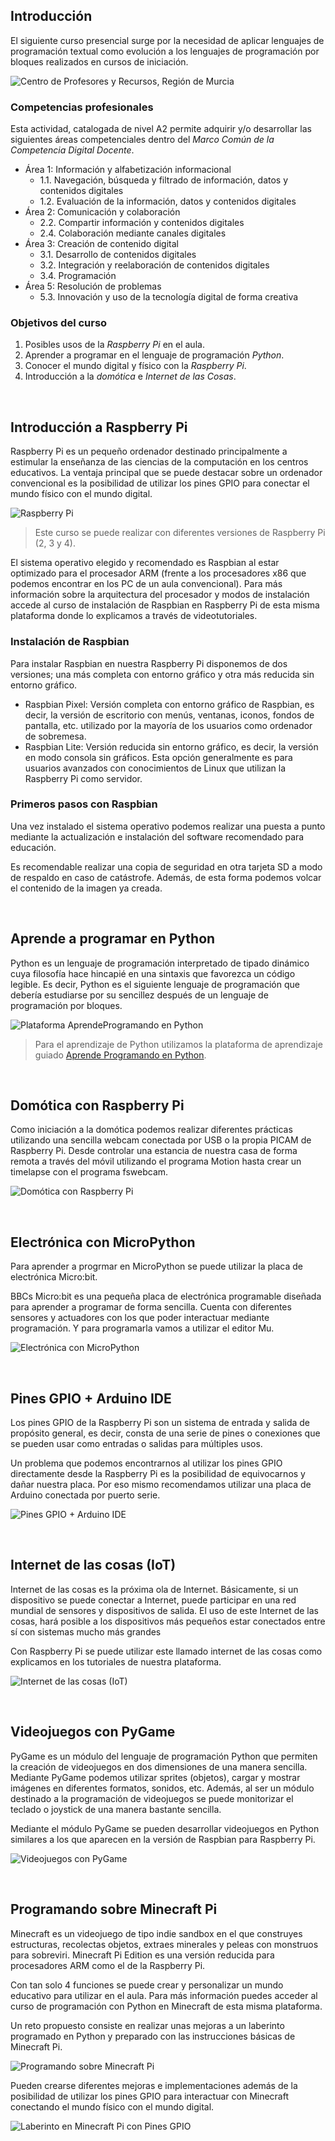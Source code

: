 ## Introducción

El siguiente curso presencial surge por la necesidad de aplicar lenguajes de programación textual como evolución a los lenguajes de programación por bloques realizados en cursos de iniciación.

![](img/preview.jpg "Centro de Profesores y Recursos, Región de Murcia")

### Competencias profesionales

Esta actividad, catalogada de nivel A2 permite adquirir y/o desarrollar las siguientes áreas competenciales dentro del *Marco Común de la Competencia Digital Docente*.

- Área 1: Información y alfabetización informacional
  - 1.1. Navegación, búsqueda y filtrado de información, datos y contenidos digitales
  - 1.2. Evaluación de la información, datos y contenidos digitales
- Área 2: Comunicación y colaboración
  - 2.2. Compartir información y contenidos digitales
  - 2.4. Colaboración mediante canales digitales
- Área 3: Creación de contenido digital
  - 3.1. Desarrollo de contenidos digitales
  - 3.2. Integración y reelaboración de contenidos digitales
  - 3.4. Programación
- Área 5: Resolución de problemas
  - 5.3. Innovación y uso de la tecnología digital de forma creativa

### Objetivos del curso

1. Posibles usos de la *Raspberry Pi* en el aula.
2. Aprender a programar en el lenguaje de programación *Python*.
3. Conocer el mundo digital y físico con la *Raspberry Pi*.
4. Introducción a la *domótica* e *Internet de las Cosas*.



<br />



## Introducción a Raspberry Pi

Raspberry Pi es un pequeño ordenador destinado principalmente a estimular la enseñanza de las ciencias de la computación en los centros educativos. La ventaja principal que se puede destacar sobre un ordenador convencional es la posibilidad de utilizar los pines GPIO para conectar el mundo físico con el mundo digital.

![](img/raspberry.jpg "Raspberry Pi")

> Este curso se puede realizar con diferentes versiones de Raspberry Pi (2, 3 y 4).

El sistema operativo elegido y recomendado es Raspbian al estar optimizado para el procesador ARM (frente a los procesadores x86 que podemos encontrar en los PC de un aula convencional). Para más información sobre la arquitectura del procesador y modos de instalación accede al curso de instalación de Raspbian en Raspberry Pi de esta misma plataforma donde lo explicamos a través de videotutoriales.

### Instalación de Raspbian

Para instalar Raspbian en nuestra Raspberry Pi disponemos de dos versiones; una más completa con entorno gráfico y otra más reducida sin entorno gráfico.

- Raspbian Pixel: Versión completa con entorno gráfico de Raspbian, es decir, la versión de escritorio con menús, ventanas, iconos, fondos de pantalla, etc. utilizado por la mayoría de los usuarios como ordenador de sobremesa.
- Raspbian Lite: Versión reducida sin entorno gráfico, es decir, la versión en modo consola sin gráficos. Esta opción generalmente es para usuarios avanzados con conocimientos de Linux que utilizan la Raspberry Pi como servidor.

### Primeros pasos con Raspbian

Una vez instalado el sistema operativo podemos realizar una puesta a punto mediante la actualización e instalación del software recomendado para educación.

Es recomendable realizar una copia de seguridad en otra tarjeta SD a modo de respaldo en caso de catástrofe. Además, de esta forma podemos volcar el contenido de la imagen ya creada.



<br />



## Aprende a programar en Python

Python es un lenguaje de programación interpretado de tipado dinámico cuya filosofía hace hincapié en una sintaxis que favorezca un código legible. Es decir, Python es el siguiente lenguaje de programación que debería estudiarse por su sencillez después de un lenguaje de programación por bloques.

![](img/aprendeprogramando.jpg "Plataforma AprendeProgramando en Python")

> Para el aprendizaje de Python utilizamos la plataforma de aprendizaje guiado <a target="_blank" href="https://www.aprendeprogramando.es/cursos-online/python">Aprende Programando en Python</a>.



<br />



## Domótica con Raspberry Pi

Como iniciación a la domótica podemos realizar diferentes prácticas utilizando una sencilla webcam conectada por USB o la propia PICAM de Raspberry Pi. Desde controlar una estancia de nuestra casa de forma remota a través del móvil utilizando el programa Motion hasta crear un timelapse con el programa fswebcam.

![](img/domotica.jpg "Domótica con Raspberry Pi")



<br />



## Electrónica con MicroPython

Para aprender a progrmar en MicroPython se puede utilizar la placa de electrónica Micro:bit.

BBCs Micro:bit es una pequeña placa de electrónica programable diseñada para aprender a programar de forma sencilla. Cuenta con diferentes sensores y actuadores con los que poder interactuar mediante programación. Y para programarla vamos a utilizar el editor Mu.

![](img/electronica.jpg "Electrónica con MicroPython")



<br />



## Pines GPIO + Arduino IDE

Los pines GPIO de la Raspberry Pi son un sistema de entrada y salida de propósito general, es decir, consta de una serie de pines o conexiones que se pueden usar como entradas o salidas para múltiples usos.

Un problema que podemos encontrarnos al utilizar los pines GPIO directamente desde la Raspberry Pi es la posibilidad de equivocarnos y dañar nuestra placa. Por eso mismo recomendamos utilizar una placa de Arduino conectada por puerto serie.

![](img/pyserial.jpg "Pines GPIO + Arduino IDE")



<br />



## Internet de las cosas (IoT)

Internet de las cosas es la próxima ola de Internet. Básicamente, si un dispositivo se puede conectar a Internet, puede participar en una red mundial de sensores y dispositivos de salida. El uso de este Internet de las cosas, hará posible a los dispositivos más pequeños estar conectados entre sí con sistemas mucho más grandes

Con Raspberry Pi se puede utilizar este llamado internet de las cosas como explicamos en los tutoriales de nuestra plataforma.

![](img/iot.gif "Internet de las cosas (IoT)")



<br />



## Videojuegos con PyGame

PyGame es un módulo del lenguaje de programación Python que permiten la creación de videojuegos en dos dimensiones de una manera sencilla. Mediante PyGame podemos utilizar sprites (objetos), cargar y mostrar imágenes en diferentes formatos, sonidos, etc. Además, al ser un módulo destinado a la programación de videojuegos se puede monitorizar el teclado o joystick de una manera bastante sencilla.

Mediante el módulo PyGame se pueden desarrollar videojuegos en Python similares a los que aparecen en la versión de Raspbian para Raspberry Pi.

![](img/pygame.jpg "Videojuegos con PyGame")



<br />



## Programando sobre Minecraft Pi

Minecraft es un videojuego de tipo indie sandbox en el que construyes estructuras, recolectas objetos, extraes minerales y peleas con monstruos para sobreviri. Minecraft Pi Edition es una versión reducida para procesadores ARM como el de la Raspberry Pi.

Con tan solo 4 funciones se puede crear y personalizar un mundo educativo para utilizar en el aula. Para más información puedes acceder al curso de programación con Python en Minecraft de esta misma plataforma.

Un reto propuesto consiste en realizar unas mejoras a un laberinto programado en Python y preparado con las instrucciones básicas de Minecraft Pi. 

![](img/laberinto.jpg "Programando sobre Minecraft Pi")

Pueden crearse diferentes mejoras e implementaciones además de la posibilidad de utilizar los pines GPIO para interactuar con Minecraft conectando el mundo físico con el mundo digital.

![](img/minecraft.gif "Laberinto en Minecraft Pi con Pines GPIO")
